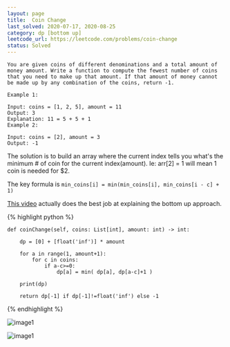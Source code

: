 ```yaml
---
layout: page
title:  Coin Change
last_solved: 2020-07-17, 2020-08-25
category: dp [bottom up]
leetcode_url: https://leetcode.com/problems/coin-change
status: Solved
---
```


```
You are given coins of different denominations and a total amount of money amount. Write a function to compute the fewest number of coins that you need to make up that amount. If that amount of money cannot be made up by any combination of the coins, return -1.

Example 1:

Input: coins = [1, 2, 5], amount = 11
Output: 3 
Explanation: 11 = 5 + 5 + 1
Example 2:

Input: coins = [2], amount = 3
Output: -1

```

The solution is to build an array where the current index tells you what's the minimum # of coin for the current index(amount).
Ie: arr[2] = 1 will mean 1 coin is needed for $2.

The key formula is ```min_coins[i] = min(min_coins[i], min_coins[i - c] + 1)```



[This video](https://www.youtube.com/watch?v=jgiZlGzXMBw) actually does the best job at explaining the bottom up approach.

{% highlight python %}

    def coinChange(self, coins: List[int], amount: int) -> int:
        
        dp = [0] + [float('inf')] * amount
        
        for a in range(1, amount+1):
            for c in coins:
                if a-c>=0:
                    dp[a] = min( dp[a], dp[a-c]+1 )
        
        print(dp)
        
        return dp[-1] if dp[-1]!=float('inf') else -1

{% endhighlight %}


![image1](https://5wig4g.dm.files.1drv.com/y4mboD94pR7HKG8_TUT5aIpOrHQ-N26HFp9PZXq-66IZ7Ox1CUYeorQptNRSuO2o3ZjETMuZEz6t4j0Y73fZcZrMJEH3W2DcLsJiW90FBkuO3aSyXUvYga9a4DcaMCNBEPWAdfCbSGWnviU_-G3xQj07tQavrS13DNLmVIdT6n_xJNcgLw53mY59fz7eNjLmidmB_vH8dP9JVnF0BeJaU3O9w?width=2785&height=1072&cropmode=none)

![image1](https://4ltnmw.dm.files.1drv.com/y4mFdpZT99VPwwCDNYanxPWBWunyqkFPrQjP79USuho-fuY7GvHZMWIdQ-6KIULEqYLul1axknGVS49qSSoN4KgzC7FshCOMn6Y5v78WT2tn3PIrzy7jMk9dJPxOeizAq6wVRXsuAWYTcuX7DQKzvxZNDigiGQimlRG_WNSfo3dyvbQkkVumjt4UIkDIKpKw6ZhF8j4EyqSIOkS9VTOv3epFA?width=2874&height=1245&cropmode=none)


